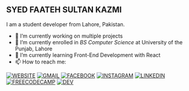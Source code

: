 ## SYED FAATEH SULTAN KAZMI

I am a student developer from Lahore, Pakistan.
- 🔭 I’m currently working on multiple projects
- 🌱 I’m currently enrolled in *BS Computer Science* at University of the Punjab, Lahore
- 🌱 I’m currently learning Front-End Development with React
- 📫 How to reach me: 

[![WEBSITE](https://github.com/faatehsultan/faatehsultan/blob/master/icons/apps_web_browser_15742.png)](https://faatehsultan.github.io)
[![GMAIL](https://github.com/faatehsultan/faatehsultan/blob/master/icons/1492608052-16-gmail-email-mail-communication-message-service_83380.png)](mailto:faatehsultan30@gmail.com) 
[![FACEBOOK](https://github.com/faatehsultan/faatehsultan/blob/master/icons/1495494673-jd04_84463.png)](https://facebook.com/faatehsultan.kazmi)
[![INSTAGRAM](https://github.com/faatehsultan/faatehsultan/blob/master/icons/1495494681-jd08_84480.png)](https://instagram.com/faateh.sultan)
[![LINKEDIN](https://github.com/faatehsultan/faatehsultan/blob/master/icons/linkedin_icon-icons.com_65929.png)](https://linkedin.com/in/faatehsultankazmi)
[![FREECODECAMP](https://github.com/faatehsultan/faatehsultan/blob/master/icons/freecodecamp_logo_icon_145267.png)](https://www.freecodecamp.org/faatehsultan) 
[![DEV](https://github.com/faatehsultan/faatehsultan/blob/master/icons/dev_to_icon_136699.png)](https://dev.to/faatehsultan)
